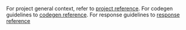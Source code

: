 For project general context, refer to [project reference](../context//project.md).
For codegen guidelines to [codegen reference](../context/codegen.md).
For response guidelines to [response reference](../context/responses.md)